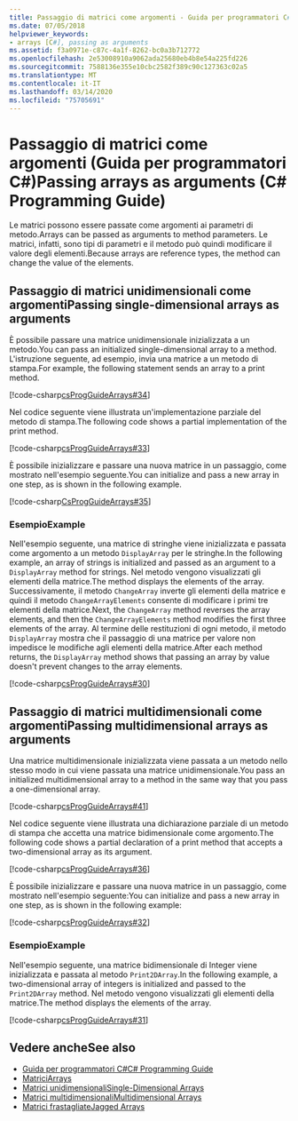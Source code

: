 ```yaml
---
title: Passaggio di matrici come argomenti - Guida per programmatori C#
ms.date: 07/05/2018
helpviewer_keywords:
- arrays [C#], passing as arguments
ms.assetid: f3a0971e-c87c-4a1f-8262-bc0a3b712772
ms.openlocfilehash: 2e53008910a9062ada25680eb4b8e54a225fd226
ms.sourcegitcommit: 7588136e355e10cbc2582f389c90c127363c02a5
ms.translationtype: MT
ms.contentlocale: it-IT
ms.lasthandoff: 03/14/2020
ms.locfileid: "75705691"
---
```

# <a name="passing-arrays-as-arguments-c-programming-guide"></a><span data-ttu-id="eb1fd-102">Passaggio di matrici come argomenti (Guida per programmatori C#)</span><span class="sxs-lookup"><span data-stu-id="eb1fd-102">Passing arrays as arguments (C# Programming Guide)</span></span>

<span data-ttu-id="eb1fd-103">Le matrici possono essere passate come argomenti ai parametri di metodo.</span><span class="sxs-lookup"><span data-stu-id="eb1fd-103">Arrays can be passed as arguments to method parameters.</span></span> <span data-ttu-id="eb1fd-104">Le matrici, infatti, sono tipi di parametri e il metodo può quindi modificare il valore degli elementi.</span><span class="sxs-lookup"><span data-stu-id="eb1fd-104">Because arrays are reference types, the method can change the value of the elements.</span></span>

## <a name="passing-single-dimensional-arrays-as-arguments"></a><span data-ttu-id="eb1fd-105">Passaggio di matrici unidimensionali come argomenti</span><span class="sxs-lookup"><span data-stu-id="eb1fd-105">Passing single-dimensional arrays as arguments</span></span>

<span data-ttu-id="eb1fd-106">È possibile passare una matrice unidimensionale inizializzata a un metodo.</span><span class="sxs-lookup"><span data-stu-id="eb1fd-106">You can pass an initialized single-dimensional array to a method.</span></span> <span data-ttu-id="eb1fd-107">L'istruzione seguente, ad esempio, invia una matrice a un metodo di stampa.</span><span class="sxs-lookup"><span data-stu-id="eb1fd-107">For example, the following statement sends an array to a print method.</span></span>

[!code-csharp[csProgGuideArrays#34](~/samples/snippets/csharp/VS_Snippets_VBCSharp/csProgGuideArrays/CS/Arrays.cs#34)]

<span data-ttu-id="eb1fd-108">Nel codice seguente viene illustrata un'implementazione parziale del metodo di stampa.</span><span class="sxs-lookup"><span data-stu-id="eb1fd-108">The following code shows a partial implementation of the print method.</span></span>

[!code-csharp[csProgGuideArrays#33](~/samples/snippets/csharp/VS_Snippets_VBCSharp/csProgGuideArrays/CS/Arrays.cs#33)]

<span data-ttu-id="eb1fd-109">È possibile inizializzare e passare una nuova matrice in un passaggio, come mostrato nell'esempio seguente.</span><span class="sxs-lookup"><span data-stu-id="eb1fd-109">You can initialize and pass a new array in one step, as is shown in the following example.</span></span>

[!code-csharp[CsProgGuideArrays#35](~/samples/snippets/csharp/VS_Snippets_VBCSharp/csProgGuideArrays/CS/Arrays.cs#35)]

### <a name="example"></a><span data-ttu-id="eb1fd-110">Esempio</span><span class="sxs-lookup"><span data-stu-id="eb1fd-110">Example</span></span>

<span data-ttu-id="eb1fd-111">Nell'esempio seguente, una matrice di stringhe viene inizializzata e passata come argomento a un metodo `DisplayArray` per le stringhe.</span><span class="sxs-lookup"><span data-stu-id="eb1fd-111">In the following example, an array of strings is initialized and passed as an argument to a `DisplayArray` method for strings.</span></span> <span data-ttu-id="eb1fd-112">Nel metodo vengono visualizzati gli elementi della matrice.</span><span class="sxs-lookup"><span data-stu-id="eb1fd-112">The method displays the elements of the array.</span></span> <span data-ttu-id="eb1fd-113">Successivamente, il metodo `ChangeArray` inverte gli elementi della matrice e quindi il metodo `ChangeArrayElements` consente di modificare i primi tre elementi della matrice.</span><span class="sxs-lookup"><span data-stu-id="eb1fd-113">Next, the `ChangeArray` method reverses the array elements, and then the `ChangeArrayElements` method modifies the first three elements of the array.</span></span> <span data-ttu-id="eb1fd-114">Al termine delle restituzioni di ogni metodo, il metodo `DisplayArray` mostra che il passaggio di una matrice per valore non impedisce le modifiche agli elementi della matrice.</span><span class="sxs-lookup"><span data-stu-id="eb1fd-114">After each method returns, the `DisplayArray` method shows that passing an array by value doesn't prevent changes to the array elements.</span></span>

[!code-csharp[csProgGuideArrays#30](~/samples/snippets/csharp/VS_Snippets_VBCSharp/csProgGuideArrays/CS/ArrayExample.cs)]

## <a name="passing-multidimensional-arrays-as-arguments"></a><span data-ttu-id="eb1fd-115">Passaggio di matrici multidimensionali come argomenti</span><span class="sxs-lookup"><span data-stu-id="eb1fd-115">Passing multidimensional arrays as arguments</span></span>

<span data-ttu-id="eb1fd-116">Una matrice multidimensionale inizializzata viene passata a un metodo nello stesso modo in cui viene passata una matrice unidimensionale.</span><span class="sxs-lookup"><span data-stu-id="eb1fd-116">You pass an initialized multidimensional array to a method in the same way that you pass a one-dimensional array.</span></span>

[!code-csharp[csProgGuideArrays#41](~/samples/snippets/csharp/VS_Snippets_VBCSharp/csProgGuideArrays/CS/Arrays.cs#41)]

<span data-ttu-id="eb1fd-117">Nel codice seguente viene illustrata una dichiarazione parziale di un metodo di stampa che accetta una matrice bidimensionale come argomento.</span><span class="sxs-lookup"><span data-stu-id="eb1fd-117">The following code shows a partial declaration of a print method that accepts a two-dimensional array as its argument.</span></span>

[!code-csharp[csProgGuideArrays#36](~/samples/snippets/csharp/VS_Snippets_VBCSharp/csProgGuideArrays/CS/Arrays.cs#36)]

<span data-ttu-id="eb1fd-118">È possibile inizializzare e passare una nuova matrice in un passaggio, come mostrato nell'esempio seguente:</span><span class="sxs-lookup"><span data-stu-id="eb1fd-118">You can initialize and pass a new array in one step, as is shown in the following example:</span></span>

[!code-csharp[csProgGuideArrays#32](~/samples/snippets/csharp/VS_Snippets_VBCSharp/csProgGuideArrays/CS/Arrays.cs#32)]

### <a name="example"></a><span data-ttu-id="eb1fd-119">Esempio</span><span class="sxs-lookup"><span data-stu-id="eb1fd-119">Example</span></span>

<span data-ttu-id="eb1fd-120">Nell'esempio seguente, una matrice bidimensionale di Integer viene inizializzata e passata al metodo `Print2DArray`.</span><span class="sxs-lookup"><span data-stu-id="eb1fd-120">In the following example, a two-dimensional array of integers is initialized and passed to the `Print2DArray` method.</span></span> <span data-ttu-id="eb1fd-121">Nel metodo vengono visualizzati gli elementi della matrice.</span><span class="sxs-lookup"><span data-stu-id="eb1fd-121">The method displays the elements of the array.</span></span>

[!code-csharp[csProgGuideArrays#31](~/samples/snippets/csharp/VS_Snippets_VBCSharp/csProgGuideArrays/CS/Arrays.cs#31)]

## <a name="see-also"></a><span data-ttu-id="eb1fd-122">Vedere anche</span><span class="sxs-lookup"><span data-stu-id="eb1fd-122">See also</span></span>

- [<span data-ttu-id="eb1fd-123">Guida per programmatori C#</span><span class="sxs-lookup"><span data-stu-id="eb1fd-123">C# Programming Guide</span></span>](../index.md)
- [<span data-ttu-id="eb1fd-124">Matrici</span><span class="sxs-lookup"><span data-stu-id="eb1fd-124">Arrays</span></span>](index.md)
- [<span data-ttu-id="eb1fd-125">Matrici unidimensionali</span><span class="sxs-lookup"><span data-stu-id="eb1fd-125">Single-Dimensional Arrays</span></span>](single-dimensional-arrays.md)
- [<span data-ttu-id="eb1fd-126">Matrici multidimensionali</span><span class="sxs-lookup"><span data-stu-id="eb1fd-126">Multidimensional Arrays</span></span>](multidimensional-arrays.md)
- [<span data-ttu-id="eb1fd-127">Matrici frastagliate</span><span class="sxs-lookup"><span data-stu-id="eb1fd-127">Jagged Arrays</span></span>](jagged-arrays.md)

